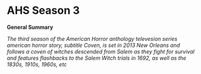 # AHS Season 3 # 

  **General Summary**
  
  *The third season of the American Horror anthology televesion series american horror story, subtitle Coven, is set in 2013 New Orleans and follows a coven of witches descended from Salem as they fight for survival and features flashbacks to the Salem Witch trials in 1692, as well as the 1830s, 1910s, 1960s, etc*
